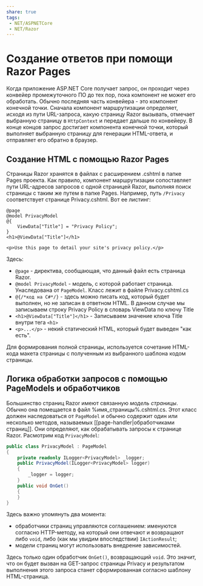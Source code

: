 ```yaml
---
share: true
tags:
 - NET/ASPNETCore
 - NET/Razor
---
```

# Создание ответов при помощи Razor Pages
Когда приложение ASP.NET Core получает запрос, он проходит через конвейер промежуточного ПО до тех пор, пока компонент не может его обработать. Обычно последняя часть конвейера - это компонент конечной точки.
Сначала компонент маршрутизации определяет, исходя из пути URL-запроса, какую страницу Razor вызывать, отмечает выбранную страницу в `HttpContext` и передает дальше по конвейеру. В конце концов запрос достигает компонента конечной точки, который выполняет выбранную страницу для генерации HTML-ответа, и отправляет его обратно в браузер.
## Создание HTML с помощью Razor Pages
Страницы Razor хранятся в файлах с расширением .cshtml в папке Pages проекта. Как правило, компонент маршрутизации сопоставляет пути URL-адресов запросов с одной страницей Razor, выполняя поиск страницы с таким же путем в папке Pages. Например, путь `/Privacy` соответствует странице Privacy.cshtml. Вот ее листинг:
```razor
@page
@model PrivacyModel
@{
    ViewData["Title"] = "Privacy Policy";
}
<h1>@ViewData["Title"]</h1>

<p>Use this page to detail your site's privacy policy.</p>

```
Здесь:
- `@page` - директива, сообщающая, что данный файл есть страница Razor.
- `@model PrivacyModel` - модель, с которой работает страница. Унаследована от `PageModel`. Класс лежит в файле Privacy.cshtml.cs
- `@{/*код на C#*/}` - здесь можно писать код, который будет выполнен, но не записан в ответном HTML. В данном случае мы записываем строку Privacy Policy в словарь ViewData по ключу Title
- `<h1>@ViewData["Title"]</h1>` - Записываем значение ключа Title внутри тега `<h1>`
- `<p>...</p>` - некий статический HTML, который будет выведен "как есть".

Для формирования полной страницы, используется сочетание HTML-кода макета страницы с полученным из выбранного шаблона кодом страницы.
## Логика обработки запросов с помощью PageModels и обработчиков
Большинство страниц Razor имеют связанную *модель страницы*. Обычно она помещается в файл %имя_страницы%.cshtml.cs. Этот класс должен наследоваться от `PageModel` и обычно содержит один или несколько методов, называемых [[page-handler|обработчиками страниц]]. Они определяют, как обрабатывать запросы к странице Razor. Расмотрим код `PrivacyModel`:
```csharp
public class PrivacyModel : PageModel
{
	private readonly ILogger<PrivacyModel> _logger;
	public PrivacyModel(ILogger<PrivacyModel> logger)
	{
		_logger = logger;
	}
	public void OnGet()
	{
	}
}
```
Здесь важно упомянуть два момента:
- обработчики страниц управляются соглашением: именуются согласно HTTP-методу, на который они отвечают и возвращают либо `void`, либо (как мы увидим впоследствии) `IActionResult`;
- модели страниц могут использовать внедрение зависимостей.

Здесь только один обработчик `OnGet()`, возвращающий `void`. Это значит, что он будет вызван на GET-запрос страницы Privacy и результатом выполнения этого запроса станет сформированная согласно шаблону HTML-страница.


